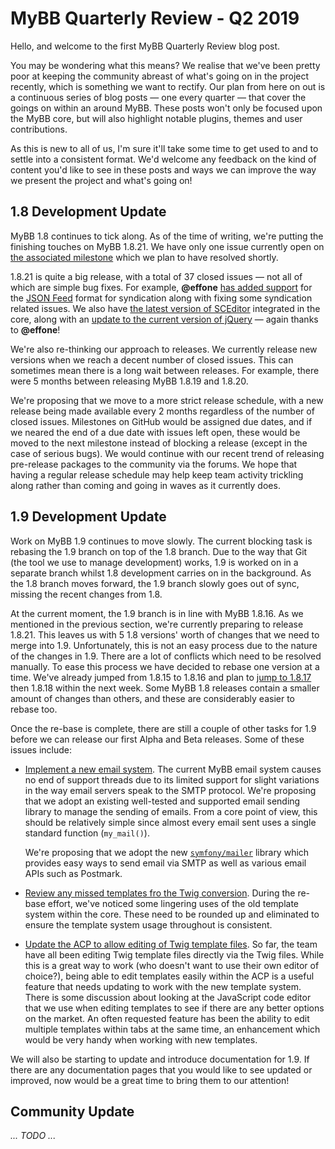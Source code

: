 # MyBB Quarterly Review - Q2 2019

Hello, and welcome to the first MyBB Quarterly Review blog post.

You may be wondering what this means? We realise that we've been pretty poor at keeping the community abreast of what's going on in the project recently, which is something we want to rectify. Our plan from here on out is a continuous series of blog posts — one every quarter — that cover the goings on within an around MyBB. These posts won't only be focused upon the MyBB core, but will also highlight notable plugins, themes and user contributions.

As this is new to all of us, I'm sure it'll take some time to get used to and to settle into a consistent format. We'd welcome any feedback on the kind of content you'd like to see in these posts and ways we can improve the way we present the project and what's going on!

## 1.8 Development Update

MyBB 1.8 continues to tick along. As of the time of writing, we're putting the finishing touches on MyBB 1.8.21. We have only one issue currently open on [the associated milestone](https://github.com/mybb/mybb/milestone/28) which we plan to have resolved shortly.

1.8.21 is quite a big release, with a total of 37 closed issues — not all of which are simple bug fixes. For example, **@effone** [has added support](https://github.com/mybb/mybb/issues/3681) for the [JSON Feed](https://jsonfeed.org) format for syndication along with fixing some syndication related issues. We also have [the latest version of SCEditor](https://github.com/mybb/mybb/issues/2542) integrated in the core, along with an [update to the current version of jQuery](https://github.com/mybb/mybb/issues/3640) — again thanks to **@effone**!

We're also re-thinking our approach to releases. We currently release new versions when we reach a decent number of closed issues. This can sometimes mean there is a long wait between releases. For example, there were 5 months between releasing MyBB 1.8.19 and 1.8.20.

We're proposing that we move to a more strict release schedule, with a new release being made available every 2 months regardless of the number of closed issues. Milestones on GitHub would be assigned due dates, and if we neared the end of a due date with issues left open, these would be moved to the next milestone instead of blocking a release (except in the case of serious bugs). We would continue with our recent trend of releasing pre-release packages to the community via the forums. We hope that having a regular release schedule may help keep team activity trickling along rather than coming and going in waves as it currently does.

## 1.9 Development Update

Work on MyBB 1.9 continues to move slowly. The current blocking task is rebasing the 1.9 branch on top of the 1.8 branch. Due to the way that Git (the tool we use to manage development) works, 1.9 is worked on in a separate branch whilst 1.8 development carries on in the background. As the 1.8 branch moves forward, the 1.9 branch slowly goes out of sync, missing the recent changes from 1.8.

At the current moment, the 1.9 branch is in line with MyBB 1.8.16. As we mentioned in the previous section, we're currently preparing to release 1.8.21. This leaves us with 5 1.8 versions' worth of changes that we need to merge into 1.9. Unfortunately, this is not an easy process due to the nature of the changes in 1.9. There are a lot of conflicts which need to be resolved manually. To ease this process we have decided to rebase one version at a time. We've already jumped from 1.8.15 to 1.8.16 and plan to [jump to 1.8.17](https://github.com/mybb/mybb/issues/3683) then 1.8.18 within the next week. Some MyBB 1.8 releases contain a smaller amount of changes than others, and these are considerably easier to rebase too.

Once the re-base is complete, there are still a couple of other tasks for 1.9 before we can release our first Alpha and Beta releases. Some of these issues include:

- [Implement a new email system](https://github.com/mybb/mybb/issues/2909). The current MyBB email system causes no end of support threads due to its limited support for slight variations in the way email servers speak to the SMTP protocol. We're proposing that we adopt an existing well-tested and supported email sending library to manage the sending of emails. From a core point of view, this should be relatively simple since almost every email sent uses a single standard function (`my_mail()`).


	We're proposing that we adopt the new [`symfony/mailer`](https://github.com/symfony/mailer) library which provides easy ways to send email via SMTP as well as various email APIs such as Postmark.
- [Review any missed templates fro the Twig conversion](https://github.com/mybb/mybb/issues/3684). During the re-base effort, we've noticed some lingering uses of the old template system within the core. These need to be rounded up and eliminated to ensure the template system usage throughout is consistent.
- [Update the ACP to allow editing of Twig template files](https://github.com/mybb/mybb/issues/3686). So far, the team have all been editing Twig template files directly via the Twig files. While this is a great way to work (who doesn't want to use their own editor of choice?), being able to edit templates easily within the ACP is a useful feature that needs updating to work with the new template system. There is some discussion about looking at the JavaScript code editor that we use when editing templates to see if there are any better options on the market. An often requested feature has been the ability to edit multiple templates within tabs at the same time, an enhancement which would be very handy when working with new templates.

We will also be starting to update and introduce documentation for 1.9. If there are any documentation pages that you would like to see updated or improved, now would be a great time to bring them to our attention!

## Community Update

*... TODO ...*
